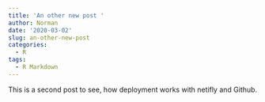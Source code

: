 ```yaml
---
title: 'An other new post '
author: Norman
date: '2020-03-02'
slug: an-other-new-post
categories:
  - R
tags:
  - R Markdown
---
```


This is a second post to see, how deployment works with netifly and Github.